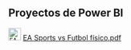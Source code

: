## Proyectos de Power BI

<p align="left">
  <code><img title="EA Sports vs Futbol físico.pdf" height="25" src="EA Sports vs Futbol físico.pdf"></code>
  <a href="EA Sports vs Futbol físico.pdf">EA Sports vs Futbol físico.pdf</a>
</p>
